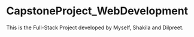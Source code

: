 # CapstoneProject_WebDevelopment
 This is the Full-Stack Project developed by Myself, Shakila and Dilpreet.
